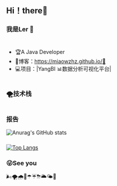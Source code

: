 ## Hi！there👋
### 我是Ler 🐲
#
- 🏆A Java Developer
- 📝博客：https://miaowzhz.github.io/🤗
- 💻项目：|YangBI 📊数据分析可视化平台|
#
### 🌪技术栈
#
### 报告
![Anurag's GitHub stats](https://github-readme-stats.vercel.app/api?username=Miaowzhz&show_icons=true&theme=graywhite&title_color=F5B642&text_color=D8E2DC&icon_color=5AA9E6&bg_color=DEG,1E3A8A,5AA9E6&hide_border=true&cache_seconds=3600&locale=cn)
###
[![Top Langs](https://github-readme-stats.vercel.app/api/top-langs/?username=Miaowzhz&layout=compact&title_color=F5B642&text_color=D8E2DC&bg_color=DEG,1E3A8A,5AA9E6&hide_border=true&locale=cn)](https://github.com/anuraghazra/github-readme-stats)

### 😜See you

🌬🌪🌧🌂☂☔⛈🌥🌤🌈
